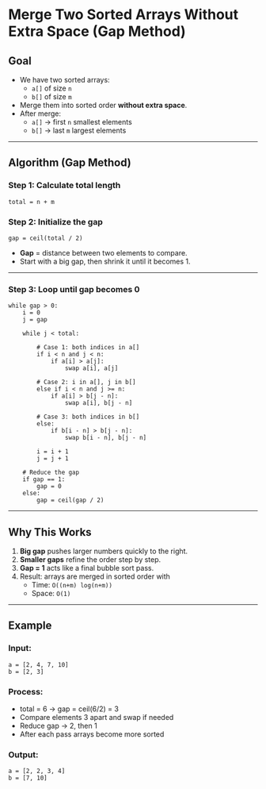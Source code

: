 # Merge Two Sorted Arrays Without Extra Space (Gap Method)

## Goal
- We have two sorted arrays:
  - `a[]` of size `n`
  - `b[]` of size `m`
- Merge them into sorted order **without extra space**.
- After merge:
  - `a[]` → first `n` smallest elements
  - `b[]` → last `m` largest elements

---

## Algorithm (Gap Method)

### Step 1: Calculate total length
```
total = n + m
```

### Step 2: Initialize the gap
```
gap = ceil(total / 2)
```
- **Gap** = distance between two elements to compare.
- Start with a big gap, then shrink it until it becomes 1.

---

### Step 3: Loop until gap becomes 0
```
while gap > 0:
    i = 0
    j = gap

    while j < total:

        # Case 1: both indices in a[]
        if i < n and j < n:
            if a[i] > a[j]:
                swap a[i], a[j]

        # Case 2: i in a[], j in b[]
        else if i < n and j >= n:
            if a[i] > b[j - n]:
                swap a[i], b[j - n]

        # Case 3: both indices in b[]
        else:
            if b[i - n] > b[j - n]:
                swap b[i - n], b[j - n]

        i = i + 1
        j = j + 1

    # Reduce the gap
    if gap == 1:
        gap = 0
    else:
        gap = ceil(gap / 2)
```

---

## Why This Works
1. **Big gap** pushes larger numbers quickly to the right.
2. **Smaller gaps** refine the order step by step.
3. **Gap = 1** acts like a final bubble sort pass.
4. Result: arrays are merged in sorted order with  
   - Time: `O((n+m) log(n+m))`  
   - Space: `O(1)`

---

## Example

### Input:
```
a = [2, 4, 7, 10]
b = [2, 3]
```

### Process:
- total = 6 → gap = ceil(6/2) = 3
- Compare elements 3 apart and swap if needed
- Reduce gap → 2, then 1
- After each pass arrays become more sorted

### Output:
```
a = [2, 2, 3, 4]
b = [7, 10]
```
